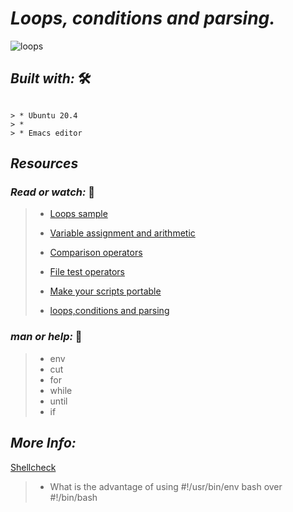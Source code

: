 #  **_Loops, conditions and parsing._**

![loops](https://user-images.githubusercontent.com/85587286/160511742-5d3fe3e8-521f-4ed7-8c3f-8e7ac4259890.png)


## **_Built with:_** 🛠️

~~~~

> * Ubuntu 20.4
> *
> * Emacs editor

~~~~

## **_Resources_**

### **_Read or watch:_**   📑

> * [Loops sample](https://tldp.org/LDP/Bash-Beginners-Guide/html/sect_09_01.html)
>
> * [Variable assignment and arithmetic](https://tldp.org/LDP/abs/html/ops.html)
>
> * [Comparison operators](https://tldp.org/LDP/abs/html/comparison-ops.html)
>
> * [File test operators](https://tldp.org/LDP/abs/html/fto.html)
>
> * [Make your scripts portable](https://www.cyberciti.biz/tips/finding-bash-perl-python-portably-using-env.html)
>
> * [loops,conditions and parsing](https://www.youtube.com/watch?v=BC2neyc5GcI)


### **_man or help:_** 🤙

> *  env
> * cut
> * for
> * while
> * until
> * if


## **_More Info:_**

[Shellcheck](https://github.com/koalaman/shellcheck)

> 
> * What is the advantage of using #!/usr/bin/env bash over #!/bin/bash
> 

